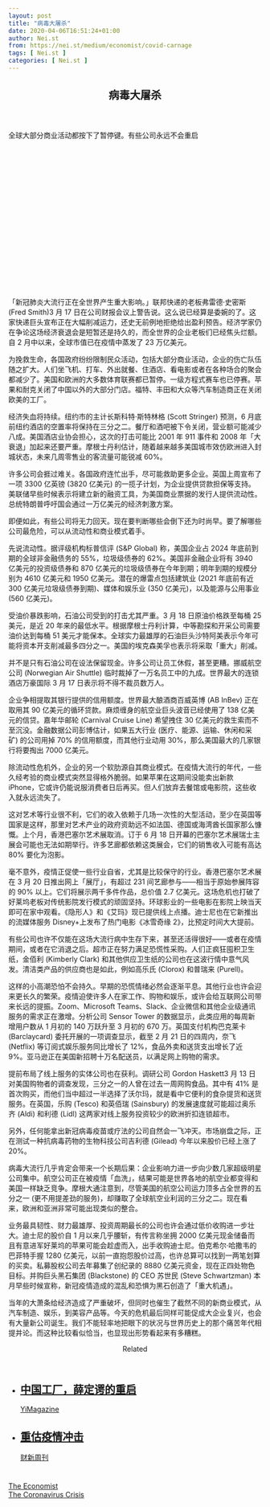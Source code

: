```yaml
---
layout: post
title: "病毒大屠杀"
date: 2020-04-06T16:51:24+01:00
author: Nei.st
from: https://nei.st/medium/economist/covid-carnage
tags: [ Nei.st ]
categories: [ Nei.st ]
---
```


<article class="post-18646 post type-post status-publish format-standard hentry category-economist tag-the-coronavirus-crisis" id="post-18646"> <header class="page-header medium Archives"><div class="page-header__image"></div><div class="page-header__content"><h1 class="page-title text-align-center">病毒大屠杀</h1></div> </header><div class="entry-content aesop-entry-content" id="post-18646-content"><link as="font" crossorigin="anonymous" href="//cdn.jsdelivr.net/gh/0nd1jyU39XQ/_/glyph/font-face/0uIzqoZjSuJfvSBnvgXTcApMtcVhMcpr.woff" rel="preload" type="font/woff"/><link as="font" crossorigin="anonymous" href="//cdn.jsdelivr.net/gh/0nd1jyU39XQ/_/glyph/font-face/1sTnSLZWDKucPX6SAk.woff" rel="preload" type="font/woff"/><p class="blog-post__description">全球大部分商业活动都按下了暂停键。有些公司永远不会重启​​​</p><span id="more-18646"></span><div class="navigation__primary-inner"> <a class="economist__link-logo" href="//nei.st/medium/economist"></a></div><div class="container img component-image"><div class="aspectRatioPlaceholder" style="padding-bottom:56.25%;height: 0;"><div class="progressiveMedia" data-height="720" data-width="1280"> <img alt="" class="progressiveMedia-image" data-src="https://cdn.jsdelivr.net/gh/0nd1jyU39XQ/_/img/1/20200321_WBP001_0.jpg" src="https://cdn.jsdelivr.net/gh/0nd1jyU39XQ/_/img/1/20200321_WBP001_0.jpg"/></div></div></div><p>「新冠肺炎大流行正在全世界产生重大影响。」联邦快递的老板弗雷德·史密斯 (Fred Smith)3 月 17 日在公司财报会议上警告说。这么说已经算是委婉的了。这家快递巨头宣布正在大幅削减运力，还史无前例地拒绝给出盈利预告。经济学家仍在争论这场经济衰退会是短暂还是持久的，而全世界的企业老板们已经焦头烂额。自 2 月中以来，全球市值已在疫情中蒸发了 23 万亿美元。</p><p>为挽救生命，各国政府纷纷限制民众活动，包括大部分商业活动，企业的伤亡队伍随之扩大。人们坐飞机、打车、外出就餐、住酒店、看电影或者在各种场合的聚会都减少了。美国和欧洲的大多数体育联赛都已暂停。一级方程式赛车也已停赛。苹果和耐克关闭了中国以外的大部分门店。福特、丰田和大众等汽车制造商正在关闭欧美的工厂。</p><p>经济失血将持续。纽约市的主计长斯科特·斯特林格 (Scott Stringer) 预测，6 月底前纽约酒店的空置率将保持在三分之二。餐厅和酒吧被下令关闭，营业额可能减少八成。美国酒店业协会担心，这次的打击可能比 2001 年 911 事件和 2008 年「大衰退」加起来还要严重。摩根士丹利估计，随着越来越多美国城市效仿欧洲进入封城状态，未来几周零售业的客流量可能锐减 60%。</p><p>许多公司会捱过难关。各国政府连忙出手，尽可能救助更多企业。英国上周宣布了一项 3300 亿英镑 (3820 亿美元) 的一揽子计划，为企业提供贷款担保等支持。美联储早些时候表示将建立新的融资工具，为美国商业票据的发行人提供流动性。总统特朗普呼吁国会通过一万亿美元的经济刺激方案。</p><p>即便如此，有些公司将无力回天。现在要判断哪些会倒下还为时尚早。要了解哪些公司最危险，可以从流动性和商业模式着手。</p><div class="code-block code-block-1" style="margin: 8px 0; clear: both;"><div class="container ads_KbHEVhh8Rw"><div class="card card--blog post-sidebar"><div class="card-body"><div class="logo_ngcontent-kty-0"> </div><div class="iframe-blocker U6XAMK63Vh00WqvF2BacIQ"><div class="background-h60B"> </div><div class="WumZiPCS4MeMw4pxQ">  </div></div></div><div class="card-footer"><div class="card-footer-wrapper" layout="row bottom-left"></div></div></div></div></div><p>先说流动性。据评级机构标普信评 (S&amp;P Global) 称，美国企业占 2024 年底前到期的全球非金融债务的 55%，垃圾级债券的 62%。美国非金融企业将有 3940 亿美元的投资级债券和 870 亿美元的垃圾级债券在今年到期；明年到期的规模分别为 4610 亿美元和 1950 亿美元。潜在的爆雷点包括建筑业 (2021 年底前有近 300 亿美元垃圾级债券到期)、媒体和娱乐业 (350 亿美元)，以及能源与公用事业 (560 亿美元)。</p><p>受油价暴跌影响，石油公司受到的打击尤其严重。3 月 18 日原油价格跌至每桶 25 美元，是近 20 年来的最低水平。根据摩根士丹利计算，中等勘探和开采公司需要油价达到每桶 51 美元才能保本。全球实力最雄厚的石油巨头沙特阿美表示今年可能将资本开支削减最多四分之一。美国的埃克森美孚也表示将采取「重大」削减。</p><p>并不是只有石油公司在设法保留现金。许多公司让员工休假，甚至更糟。挪威航空公司 (Norwegian Air Shuttle) 临时裁掉了一万名员工中的九成。世界最大的连锁酒店万豪国际 3 月 17 日表示将不得不裁员数万人。</p><p>企业争相提取其银行提供的信用额度。世界最大酿酒商百威英博 (AB InBev) 正在取用其 90 亿美元的循环贷款。麻烦缠身的航空业巨头波音已经使用了 138 亿美元的信贷。嘉年华邮轮 (Carnival Cruise Line) 希望拽住 30 亿美元的救生索而不至沉没。金融数据公司彭博估计，如果五大行业 (医疗、能源、运输、休闲和采矿) 的公司用掉 70% 的信用额度，而其他行业动用 30%，那么美国最大的几家银行将要掏出 7000 亿美元。</p><p>除流动性危机外，企业的另一个软肋源自其商业模式。在疫情大流行的年代，一些久经考验的商业模式突然显得格外脆弱。如果苹果在这期间没能卖出新款 iPhone，它或许仍能说服消费者日后再买。但人们放弃去餐馆或电影院，这些收入就永远流失了。</p><p>这对艺术等行业很不利，它们的收入依赖于几场一次性的大型活动，至少在英国等国家是这样，那里对艺术产业的政府资助远不如法国、德国或海湾酋长国家那么慷慨。上个月，香港巴塞尔艺术展取消。订于 6 月 18 日开幕的巴塞尔艺术展瑞士主展会可能也无法如期举行。许多艺廊都依赖这类展会，它们的销售收入可能有高达 80% 要化为泡影。</p><div class="code-block code-block-1" style="margin: 8px 0; clear: both;"><div class="container ads_KbHEVhh8Rw"><div class="card card--blog post-sidebar"><div class="card-body"><div class="logo_ngcontent-kty-0"> </div><div class="iframe-blocker U6XAMK63Vh00WqvF2BacIQ"><div class="background-h60B"> </div><div class="WumZiPCS4MeMw4pxQ">  </div></div></div><div class="card-footer"><div class="card-footer-wrapper" layout="row bottom-left"></div></div></div></div></div><p>毫不意外，疫情正促使一些行业自省，尤其是比较保守的行业。香港巴塞尔艺术展在 3 月 20 日推出网上「展厅」，有超过 231 间艺廊参与——相当于原始参展阵容的 90% 以上。它们将展示两千多件作品，总价值 2.7 亿美元。这场危机也打破了好莱坞老板对传统影院发行模式的顽固坚持。环球影业的一些电影在影院上映当天即可在家中观看。《隐形人》和《艾玛》现已提供线上点播。迪士尼也在它新推出的流媒体服务 Disney+上发布了热门电影《冰雪奇缘 2》，比预定时间大大提前。</p><p>有些公司也许不仅能在这场大流行病中生存下来，甚至还活得很好——或者在疫情期间，或者在它消退之后。超市正在努力满足恐慌性采购。人们正疯狂囤积卫生纸，金佰利 (Kimberly Clark) 和其他供应卫生纸的公司也在这波行情中意气风发。清洁类产品的供应商也是如此，例如高乐氏 (Clorox) 和普瑞来 (Purell)。</p><p>这样的小高潮恐怕不会持久。早期的恐慌情绪必然会逐渐平息。其他行业也许会迎来更长久的繁荣。疫情迫使许多人在家工作、购物和娱乐，或许会给互联网公司带来长远的提振。Zoom、Microsoft Teams、Slack、企业微信和其他企业级通讯服务的需求正在激增。分析公司 Sensor Tower 的数据显示，此类应用的每周新增用户数从 1 月初的 140 万跃升至 3 月初的 670 万。英国支付机构巴克莱卡 (Barclaycard) 委托开展的一项调查显示，截至 2 月 21 日的四周内，奈飞 (Netflix) 等订阅式娱乐服务同比增长了 12%，食品外卖和送货支出增长了近 9%。亚马逊正在美国新招聘十万名配送员，以满足网上购物的需求。</p><p>提前布局了线上服务的实体公司也在获利。调研公司 Gordon Haskett3 月 13 日对美国购物者的调查发现，三分之一的人曾在过去一周网购食品。其中有 41% 是首次购买，而他们当中超过一半选择了沃尔玛，就是看中它便利的食杂提货和送货服务。在英国，乐购 (Tesco) 和英佰瑞 (Sainsbury) 的发展速度就可能超过奥乐齐 (Aldi) 和利德 (Lidl) 这两家对线上服务投资较少的欧洲折扣连锁超市。</p><p>另外，任何能拿出新冠病毒疫苗或疗法的公司自然会一飞冲天。市场崩盘之际，正在测试一种抗病毒药物的生物科技公司吉利德 (Gilead) 今年以来股价已经上涨了 20%。</p><p>病毒大流行几乎肯定会带来一个长期后果：企业影响力进一步向少数几家超级明星公司集中。航空公司正在被疫情「血洗」，结果可能是世界各地的航空业都变得和美国一样缺乏竞争。摩根大通注意到，尽管美国的航空公司运力顶多占全世界的五分之一 (更不用提差劲的服务)，却赚取了全球航空业利润的三分之二。现在看来，欧洲和亚洲非常可能出现类似的整合。</p><div class="code-block code-block-1" style="margin: 8px 0; clear: both;"><div class="container ads_KbHEVhh8Rw"><div class="card card--blog post-sidebar"><div class="card-body"><div class="logo_ngcontent-kty-0"> </div><div class="iframe-blocker U6XAMK63Vh00WqvF2BacIQ"><div class="background-h60B"> </div><div class="WumZiPCS4MeMw4pxQ">  </div></div></div><div class="card-footer"><div class="card-footer-wrapper" layout="row bottom-left"></div></div></div></div></div><p>业务最具韧性、财力最雄厚、投资周期最长的公司也许会通过低价收购进一步壮大。迪士尼的股价自 1 月以来几乎腰斩，有传言称坐拥 2000 亿美元现金储备而且有意进军好莱坞的苹果可能会趁虚而入，出手收购迪士尼。伯克希尔·哈撒韦的巴菲特手握 1280 亿美元，以前一直抱怨股价过高，也许总算可以找到一两笔划算的买卖。私募股权公司去年募集了创纪录的 8880 亿美元资金，现在正四处物色目标。并购巨头黑石集团 (Blackstone) 的 CEO 苏世民 (Steve Schwartzman) 本月早些时候宣称，新冠疫情造成的混乱和恐惧为黑石创造了「重大机遇」。</p><p>当年的大萧条给经济造成了严重破坏，但同时也催生了截然不同的新商业模式，从汽车制造、娱乐，到美容产品等。今天的危机最后同样可能促成大企业复兴，也会有大量新公司诞生。我们不能轻率地把眼下的状况与世界历史上的那个痛苦年代相提并论。而这种比较看似恰当，也显现出形势看起来有多糟糕。</p><section class="jsx-1092709871 collection"> <header class="jsx-1092709871 container"> <span class="jsx-65431776 text-icon text-right size-md spacing-xxtight weight-medium"> <span class="jsx-65431776 text"><span class="jsx-1092709871">Related</span></span></span> </header><ul class="jsx-1092709871 collection-list"><li class="jsx-1092709871"> <section class="jsx-2013367371 container"><div class="jsx-2013367371 content no-cover type-collection"><div class="jsx-2013367371 left"> <a class="jsx-2013367371" href="https://nei.st/medium/yimag/uapiyb9myocwsonvgb07a1"><h2 class="jsx-2996311878 sidebar">中国工厂，薛定谔的重启</h2></a> <footer class="jsx-2917334530 actions"><div class="jsx-2917334530 left"> <span class="jsx-2917334530 space-right"> <section class="jsx-1911640393"> <a class="jsx-1911640393 container text-normal spacing-xtight text-small" href="https://nei.st/medium/yimag"><div aria-hidden="true" class="jsx-2557283682 avatar xxsmall" style="background-color: #14beff"></div><span class="jsx-1911640393 name">YiMagazine</span></a> </section></span></div> </footer></div></div> </section></li><li class="jsx-1092709871"> <section class="jsx-2013367371 container"><div class="jsx-2013367371 content no-cover type-collection"><div class="jsx-2013367371 left"> <a class="jsx-2013367371" href="https://nei.st/medium/caixin/cw895i"><h2 class="jsx-2996311878 sidebar">重估疫情冲击</h2></a> <footer class="jsx-2917334530 actions"><div class="jsx-2917334530 left"> <span class="jsx-2917334530 space-right"> <section class="jsx-1911640393"> <a class="jsx-1911640393 container text-normal spacing-xtight text-small" href="https://nei.st/medium/caixin"><div aria-hidden="true" class="jsx-2557283682 avatar xxsmall" style="background-color: #1f286f"></div><span class="jsx-1911640393 name">财新周刊</span></a> </section></span></div> </footer></div></div> </section></li></ul> </section><div class="container ag ah"><div class="fe n el"><a class="dt du bn bo bp bq br bs bt bu dv dw bx by dx dy" href="https://nei.st/medium/economist?source=https://www.economist.com/business/2020/03/21/much-of-global-commerce-has-ground-to-a-halt" rel="noopener noreferrer nofollow"><div class="c ff fg ag ah fh el fi fj ce fk fl fm fn fo fp fq fr fs ft fu"><div class="bs em en eo ep eq fv ah fw fg ag bm eu fx q fy fz p ac"></div></div></a></div></div><div class="code-block code-block-2" style="margin: 8px 0; clear: both;"> <br/><div class="container ads_KbHEVhh8Rw"><div class="card card--blog post-sidebar"><div class="card-body"><div class="logo_ngcontent-kty-0"> </div><div class="iframe-blocker U6XAMK63Vh00WqvF2BacIQ"><div class="background-h60B"> </div><div class="WumZiPCS4MeMw4pxQ">  </div></div></div><div class="card-footer"><div class="card-footer-wrapper" layout="row bottom-left"></div></div></div></div></div></div> <footer class="entry-footer"><div class="categories icon-link"><a href="https://nei.st/category/medium/economist" rel="category tag">The Economist</a></div><div class="tags icon-link"><a href="https://nei.st/tag/the-coronavirus-crisis" rel="tag">The Coronavirus Crisis</a></div> </footer> </article>
